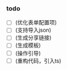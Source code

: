 ### todo
* [ ] (优化表单配置项)
* [ ] (支持导入json)
* [ ] (生成分享链接)
* [ ] (生成模板)
* [ ] (操作引导)
* [ ] (重构代码，引入ts)